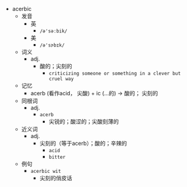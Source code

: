 - acerbic
  - 发音
    - 英
      - `/ə'səːbik/`
    - 美
      - `/ə'sɝbɪk/`
  - 词义
    - adj.
      - 酸的；尖刻的
        - `criticizing someone or something in a clever but cruel way`
  - 记忆
    - acerb (看作acid， 尖酸) + ic (…的) → 酸的； 尖刻的
  - 同根词
    - adj.
      - `acerb`
        - 尖锐的；酸涩的；尖酸刻薄的
  - 近义词
    - adj.
      - 尖刻的（等于acerb）；酸的；辛辣的
        - `acid`
        - `bitter`
  - 例句
    - `acerbic wit`
      - 尖刻的俏皮话


